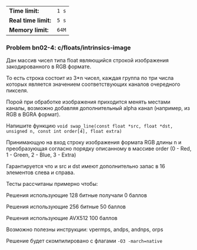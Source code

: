 |                      |       |
|----------------------|-------|
| **Time limit:**      | `1 s` |
| **Real time limit:** | `5 s` |
| **Memory limit:**    | `64M` |


### Problem bn02-4: c/floats/intrinsics-image

Дан массив чисел типа float являющийся строкой изображения закодированного в RGB формате.

То есть строка состоит из 3*n чисел, каждая группа по три числа которых является значением
соответствующих каналов очередного пикселя.

Порой при обработке изображения приходится менять местами каналы, возможно добавляя дополнительный
alpha канал (например, из RGB в BGRA формат).

Напишите функцию `void swap_line(const float *src, float *dst, unsigned n, const int order[4], float
extra)`

Принимающую на вход строку изображения формата RGB длины n и преобразующая согласно порядку
описанному в массиве order (0 - Red, 1 - Green, 2 - Blue, 3 - Extra)

Гарантируется что и src и dst имеют дополнительно запас в 16 элементов слева и справа.

Тесты рассчитаны примерно чтобы:

Решения использующие 128 битные получали 0 баллов

Решения использующие 256 битные 50 баллов

Решения использующие AVX512 100 баллов

Возможно полезны инструкции: vpermps, andps, andnps, orps

Решение будет скомпилировано с флагами `-O3 -march=native`

